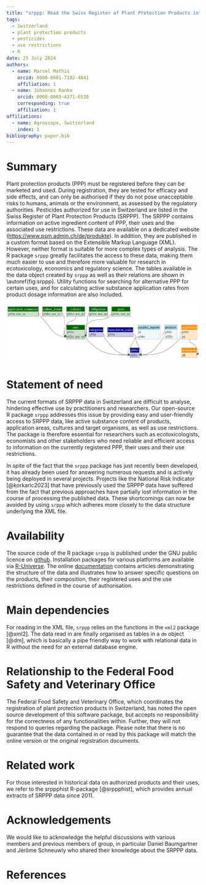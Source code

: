```yaml
---
title: "srppp: Read the Swiss Register of Plant Protection Products into a relational data object"
tags:
  - Switzerland
  - plant protection products
  - pesticides
  - use restrictions
  - R
date: 25 July 2024
authors:
  - name: Marcel Mathis
    orcid: 0000-0001-7102-4841
    affiliation: 1
  - name: Johannes Ranke
    orcid: 0000-0003-4371-6538
    corresponding: true
    affiliation: 1
affiliations:
  - name: Agroscope, Switzerland
    index: 1
bibliography: paper.bib
---
```


# Summary

Plant protection products (PPP) must be registered before they can be marketed
and used. During registration, they are tested for efficacy and side effects,
and can only be authorised if they do not pose unacceptable risks to humans,
animals or the environment, as assessed by the regulatory authorities.
Pesticides authorized for use in Switzerland are listed in the
Swiss Register of Plant Protection Products (SRPPP). 
The SRPPP contains information on active ingredient content of PPP, their uses
and the associated use restrictions. These data are available on a dedicated
website (<https://www.psm.admin.ch/de/produkte>). In addition, they are published 
in a custom format based on the Extensible Markup Language (XML). However,
neither format is suitable for more complex types of analysis. The
R package `srppp` greatly facilitates the access to these data, making them much
easier to use and therefore more valuable for research in ecotoxicology,
economics and regulatory science. The tables available in the data object
created by `srppp` as well as their relations are shown in \autoref{fig:srppp}.
Utility functions for searching for alternative PPP for certain uses, and for
calculating active substance application rates from product dosage information
are also included. 

![Schematic representation of the relations between the tables\label{fig:srppp}](srppp.png)

# Statement of need

The current formats of SRPPP data in Switzerland are difficult to analyse,
hindering effective use by practitioners and researchers. Our open-source
R package `srppp` addresses this issue by providing easy and user-friendly
access to SRPPP data, like active substance content of products, application
areas, cultures and target organisms, as well as use restrictions. The 
package is therefore essential for researchers such as ecotoxicologists,
economists and other stakeholders who need reliable and efficient access to
information on the currently registered PPP, their uses and their use
restrictions.

In spite of the fact that the `srppp` package has just recently been 
developed, it has already been used for answering numerous requests 
and is actively being deployed in several projects. Projects like the National
Risk Indicator [@korkaric2023] that have previously used the SRPPP data have
suffered from the fact that previous approaches have partially lost information
in the course of processing the published data. These shortcomings can now be
avoided by using `srppp` which adheres more closely to the data structure
underlying the XML file. 

# Availability

The source code of the R package `srppp` is published under the GNU public licence
on [github](https://github.com/agroscope-ch/srppp). Installation packages for various
platforms are available via [R-Universe](https://agroscope-ch.r-universe.dev/ui/#package:srppp).
The online [documentation](https://agroscope-ch.github.io/srppp) contains
articles demonstrating the structure of the data and illustrates how to answer
specific questions on the products, their composition, their registered uses 
and the use restrictions defined in the course of authorisation.

# Main dependencies

For reading in the XML file, `srppp` relies on the functions in the
`xml2` package [@xml2]. The data read in are finally organised as tables in
a `dm` object [@dm], which is basically a pipe friendly way to work with
relational data in R without the need for an external database engine.

# Relationship to the Federal Food Safety and Veterinary Office 

The  Federal Food Safety and Veterinary Office, which
coordinates the registration of plant protection products in Switzerland, 
has noted the open source development of this software package,
but accepts no responsibility for the correctness of any functionalities
within. Further, they will not respond to queries regarding the package. Please
note that there is no guarantee that the data contained in or read by this
package will match the online version or the original registration documents.

# Related work

For those interested in historical data on authorized products and their uses, 
we refer to the srppphist R-package [@srppphist], which provides annual extracts 
of SRPPP data since 2011.

# Acknowledgements

We would like to acknowledge the helpful discussions with various members and
previous members of group, in particular Daniel Baumgartner and Jérôme
Schneuwly who shared their knowledge about the SRPPP data.

# References

